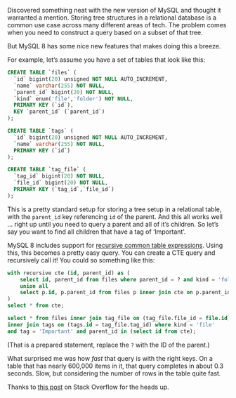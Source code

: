 Discovered something neat with the new version of MySQL and thought it warranted a mention. Storing tree structures in a relational database is a common use case across many different areas of tech. The problem comes when you need to construct a query based on a subset of that tree.

But MySQL 8 has some nice new features that makes doing this a breeze.

For example, let’s assume you have a set of tables that look like this:


```sql
CREATE TABLE `files` (
  `id` bigint(20) unsigned NOT NULL AUTO_INCREMENT,
  `name` varchar(255) NOT NULL,
  `parent_id` bigint(20) NOT NULL,
  `kind` enum('file','folder') NOT NULL,
  PRIMARY KEY (`id`),
  KEY `parent_id` (`parent_id`)
);

CREATE TABLE `tags` (
  `id` bigint(20) unsigned NOT NULL AUTO_INCREMENT,
  `name` varchar(255) NOT NULL,
  PRIMARY KEY (`id`)
);

CREATE TABLE `tag_file` (
  `tag_id` bigint(20) NOT NULL,
  `file_id` bigint(20) NOT NULL,
  PRIMARY KEY (`tag_id`,`file_id`)
);
```

This is a pretty standard setup for storing a tree setup in a relational table, with the `parent_id` key referencing `id` of the parent. And this all works well … right up until you need to query a parent and all of it’s children. So let’s say you want to find all children that have a tag of ‘Important’.

MySQL 8 includes support for [recursive common table expressions](https://dev.mysql.com/doc/refman/8.0/en/with.html). Using this, this becomes a pretty easy query. You can create a CTE query and recursively call it! You could so something like this:

```sql
with recursive cte (id, parent_id) as (
    select id, parent_id from files where parent_id = ? and kind = 'folder'
    union all
    select p.id, p.parent_id from files p inner join cte on p.parent_id = cte.id where kind = 'folder'
)
select * from cte;

select * from files inner join tag_file on (tag_file.file_id = file.id)
inner join tags on (tags.id = tag_file.tag_id) where kind = 'file'
and tag = 'Important' and parent_id in (select id from cte);

```

(That is a prepared statement, replace the `?` with the ID of the parent.)

What surprised me was how _fast_ that query is with the right keys. On a table that has nearly 600,000 items in it, that query completes in about 0.3 seconds. Slow, but considering the number of rows in the table quite fast.

Thanks to [this post](https://stackoverflow.com/a/33737203/9348119) on Stack Overflow for the heads up.















